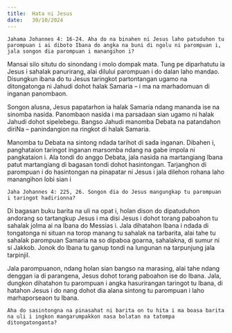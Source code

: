 ```yaml
---
title:  Hata ni Jesus
date:   30/10/2024
---
```


`Jahama Johannes 4: 16-24. Aha do na binahen ni Jesus laho patuduhon tu parompuan i ai diboto Ibana do angka na buni di ngolu ni parompuan i, jala songon dia parompuan i manangihon i?`

Mansai silo situtu do sinondang i molo dompak mata. Tung pe diparhatutu ia Jesus i sahalak panurirang, alai dilului parompuan i do dalan laho mandao. Disungkun ibana do tu Jesus taringkot partontangan ugamo na ditongatonga ni Jahudi dohot halak Samaria – i ma na marhadomuan di inganan panombaon.

Songon alusna, Jesus papatarhon ia halak Samaria ndang mananda ise na sinomba nasida. Panombaon nasida i ma parsadaan sian ugamo ni halak Jahudi dohot sipelebegu. Bangso Jahudi manomba Debata na patandahon diriNa – panindangion na ringkot di halak Samaria.

Manomba tu Debata na sintong ndada tarihot di sada inganan. Dibahen i, panghataion taringot inganan marsomba ndang na gabe impola ni pangkataion i. Ala tondi do anggo Debata, jala nasida na martangiang Ibana patut martangiang di bagasan tondi dohot hasintongan. Tarjanghon di parompuan i do hasintongan na pinapatar ni Jesus i jala dilehon rohana laho manangihon lobi sian i

`Jaha Johannes 4: 225, 26. Songon dia do Jesus mangungkap tu parompuan i taringot hadirionna?`

Di bagasan buku barita na uli na opat i, holan dison do dipatuduhon andorang so tartangkup Jesus i ma disi Jesus i dohot torang paboahon tu sahalak jolma ai na Ibana do Messias i. Jala dihatahon Ibana i ndada di tongatonga ni situan na torop manang tu sahalak na tarbarita, alai tahe tu sahalak parompuan Samaria na so dipaboa goarna, sahalakna, di sumur ni si Jakkob. Jonok do Ibana tu ganup tondi na lungunan na tarpunjung jala tarpinjil.

Jala parompuanon, ndang holan sian bangso na marasing, alai tahe ndang denggan ia di parangena, Jesus dohot torang paboahon ise do Ibana. Jala, dungkon dihatahon tu parompuan i angka hasurirangan taringot tu Ibana, di hatahon Jesus i do nang dohot dia alana sintong tu parompuan i laho marhaporseaon tu Ibana.

`Aha do sasintongna na pinasahat ni barita on tu hita i ma boasa barita na uli i ingkon mangarumpakkon nasa bolatan na tatompa ditongatonganta?`